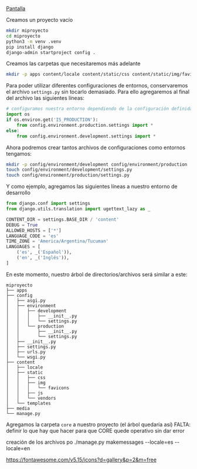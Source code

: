 [Pantalla](pantalla.png)

Creamos un proyecto vacío

```bash
mkdir miproyecto
cd miproyecto
python3 -m venv .venv
pip install django
django-admin startproject config .
```

Creamos las carpetas que necesitaremos más adelante

```bash
mkdir -p apps content/locale content/static/css content/static/img/favicons content/static/js content/static/vendors content/templates media
```

Para poder utilizar diferentes configuraciones de entornos, conservaremos el archivo `settings.py` sin tocarlo demasiado. Para ello agregaremos al final del archivo las siguientes líneas:

```python
# configuramos nuestra entorno dependiendo de la configuración definida
import os
if os.environ.get('IS_PRODUCTION'):
    from config.environment.production.settings import *
else:
    from config.environment.development.settings import *
```

Ahora podremos crear tantos archivos de configuraciones como entornos tengamos:

```bash
mkdir -p config/environment/development config/environment/production
touch config/environment/development/settings.py
touch config/environment/production/settings.py
```

Y como ejemplo, agregamos las siguientes líneas a nuestro entorno de desarrollo

```python
from django.conf import settings
from django.utils.translation import ugettext_lazy as _

CONTENT_DIR = settings.BASE_DIR / 'content'
DEBUG = True
ALLOWED_HOSTS = ['*']
LANGUAGE_CODE = 'es'
TIME_ZONE = 'America/Argentina/Tucuman'
LANGUAGES = [
    ('es', _('Español')),
    ('en', _('Inglés')),
]
```

En este momento, nuestro árbol de directorios/archivos será similar a este:

```
miproyecto
├── apps
├── config
│   ├── asgi.py
│   ├── environment
│   │   ├── development
│   │   │   ├── __init__.py
│   │   │   └── settings.py
│   │   └── production
│   │       ├── __init__.py
│   │       └── settings.py
│   ├── __init__.py
│   ├── settings.py
│   ├── urls.py
│   └── wsgi.py
├── content
│   ├── locale
│   ├── static
│   │   ├── css
│   │   ├── img
│   │   │   └── favicons
│   │   ├── js
│   │   └── vendors
│   └── templates
├── media
└── manage.py
```

Agregamos la carpeta `core` a nuestro proyecto (el árbol quedaría así)
FALTA: definir lo que hay que hacer para que CORE quede operativo sin dar error

creación de los archivos po
./manage.py makemessages  --locale=es --locale=en


https://fontawesome.com/v5.15/icons?d=gallery&p=2&m=free